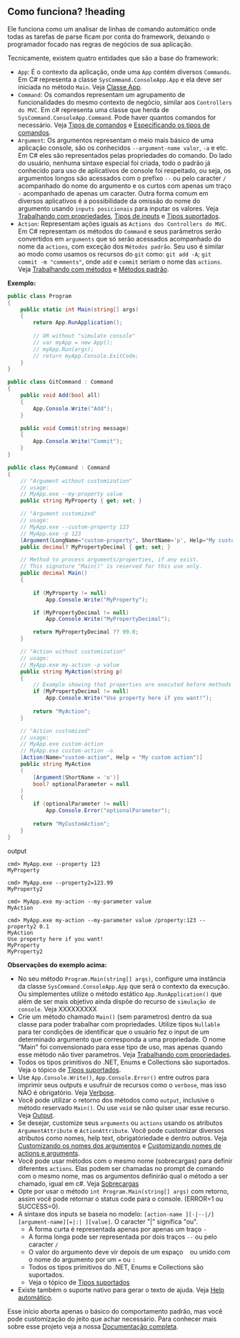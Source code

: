 ## Como funciona? !heading

Ele funciona como um analisar de linhas de comando automático onde todas as tarefas de parse ficam por conta do framework, deixando o programador focado nas regras de negócios de sua aplicação. 

Tecnicamente, existem quatro entidades que são a base do framework:

* `App`: É o contexto da aplicação, onde uma `App` contém diversos `Commands`. Em C# representa a classe `SysCommand.ConsoleApp.App` e ela deve ser iniciada no método `Main`. Veja [Classe App](#classe-app).
* `Command`: Os comandos representam um agrupamento de funcionalidades do mesmo contexto de negócio, similar aos `Controllers do MVC`. Em c# representa uma classe que herda de `SysCommand.ConsoleApp.Command`. Pode haver quantos comandos for necessário. Veja [Tipos de comandos](#tipos-de-comandos) e [Especificando os tipos de comandos](#especificando-os-tipos-de-comandos).
* `Argument`: Os argumentos representam o meio mais básico de uma aplicação console, são os conhecidos `--argument-name valor`, `-a` e etc. Em C# eles são representados pelas propriedades do comando. Do lado do usuário, nenhuma sintaxe especial foi criada, todo o padrão já conhecido para uso de aplicativos de console foi respeitado, ou seja, os argumentos longos são acessados com o prefixo `--` ou pelo caracter `/` acompanhado do nome do argumento e os curtos com apenas um traço `-` acompanhado de apenas um caracter. Outra forma comum em diversos aplicativos é a possibilidade da omissão do nome do argumento usando `inputs posicionais` para inputar os valores. Veja [Trabalhando com propriedades](#trabalhando-com-propriedades), [Tipos de inputs](#tipos-de-inputs) e [Tipos suportados](#tipos-suportados).
* `Action`: Representam ações iguais as `Actions dos Controllers do MVC`. Em C# representam os métodos do `Command` e seus parâmetros serão convertidos em `arguments` que só serão acessados acompanhado do nome da `actions`, com exceção dos `Métodos padrão`. Seu uso é similar ao modo como usamos os recursos do `git` como: `git add -A`; `git commit -m "comments"`, onde `add` e `commit` seriam o nome das `actions`. Veja [Trabalhando com métodos](#trabalhando-com-métodos) e [Métodos padrão](#métodos-padrão).

**Exemplo:**

```csharp
public class Program
{
    public static int Main(string[] args)
    {
        return App.RunApplication();
        
        // OR without "simulate console"
        // var myApp = new App();
        // myApp.Run(args);
        // return myApp.Console.ExitCode;
    }
}

public class GitCommand : Command
{
    public void Add(bool all)
    { 
        App.Console.Write("Add"); 
    }

    public void Commit(string message) 
    { 
        App.Console.Write("Commit"); 
    }
}

public class MyCommand : Command
{
    // "Argument without customization"
    // usage:
    // MyApp.exe --my-property value
    public string MyProperty { get; set; }

    // "Argument customized"
    // usage:
    // MyApp.exe --custom-property 123
    // MyApp.exe -p 123
    [Argument(LongName="custom-property", ShortName='p', Help="My custom argument ")]
    public decimal? MyPropertyDecimal { get; set; }

    // Method to process arguments/properties, if any exist.
    // This signature "Main()" is reserved for this use only.
    public decimal Main()
    {
        
        if (MyProperty != null)
            App.Console.Write("MyProperty");

        if (MyPropertyDecimal != null)
            App.Console.Write("MyPropertyDecimal");

        return MyPropertyDecimal ?? 99.0;
    }

    // "Action without customization"
    // usage:
    // MyApp.exe my-action -p value
    public string MyAction(string p)
    {
        // Example showing that properties are executed before methods
        if (MyPropertyDecimal != null)
            App.Console.Write("Use property here if you want!");
        
        return "MyAction";
    }

    // "Action customized"
    // usage:
    // MyApp.exe custom-action
    // MyApp.exe custom-action -o
    [Action(Name="custom-action", Help = "My custom action")]
    public string MyAction
    (
        [Argument(ShortName = 'o')]
        bool? optionalParameter = null
    )
    {
        if (optionalParameter != null)
            App.Console.Error("optionalParameter");
        
        return "MyCustomAction";
    }
}
```

output

```
cmd> MyApp.exe --property 123
MyProperty

cmd> MyApp.exe --property2=123.99
MyProperty2

cmd> MyApp.exe my-action --my-parameter value
MyAction

cmd> MyApp.exe my-action --my-parameter value /property:123 --property2 0.1
MyAction
Use property here if you want!
MyProperty
MyProperty2
```

**Observações do exemplo acima:**

* No seu método `Program.Main(string[] args)`, configure uma instância da classe `SysCommand.ConsoleApp.App` que será o contexto da execução. Ou simplementes utilize o método estático `App.RunApplication()` que além de ser mais objetivo ainda dispõe do recurso de `simulação de console`. Veja XXXXXXXXX
* Crie um método chamado `Main()` (sem parametros) dentro da sua classe para poder trabalhar com propriedades. Utilize tipos `Nullable` para ter condições de identificar que o usuário fez o input de um determinado argumento que corresponda a uma propriedade. O nome "Main" foi convensionado para esse tipo de uso, mas apenas quando esse método não tiver parametros. Veja [Trabalhando com propriedades](#trabalhando-com-propriedades).
* Todos os tipos primitivos do .NET, Enums e Collections são suportados. Veja o tópico de [Tipos suportados](#tipos-suportados).
* Use `App.Console.Write()`, `App.Console.Error()` entre outros para imprimir seus outputs e usufruir de recursos como o `verbose`, mas isso NÃO é obrigatório. Veja [Verbose](#verbose).
* Você pode utilizar o retorno dos métodos como `output`, inclusive o método reservado `Main()`. Ou use `void` se não quiser usar esse recurso. Veja [Output](#output).
* Se desejar, customize seus `arguments` ou `actions` usando os atributos `ArgumentAttribute` e `ActionAttribute`. Você pode customizar diversos atributos como nomes, help text, obrigatóriedade e dentro outros. Veja [Customizando os nomes dos argumentos](#customizando-os-nomes-dos-argumentos) e [Customizando nomes de actions e arguments](#customizando-nomes-de-actions-e-arguments).
* Você pode usar métodos com o mesmo nome (sobrecargas) para definir diferentes `actions`. Elas podem ser chamadas no prompt de comando com o mesmo nome, mas os argumentos definirão qual o método a ser chamado, igual em c#. Veja [Sobrecargas](#sobrecargas)
* Opte por usar o método `int Program.Main(string[] args)` com retorno, assim você pode retornar o status code para o console. (ERROR=1 ou SUCCESS=0).
* A sintaxe dos inputs se baseia no modelo: `[action-name ][-|--|/][argument-name][=|:| ][value]`. O caracter "|" significa "ou".
  * A forma curta é representada apenas por apenas um traço `-`
  * A forma longa pode ser representada por dois traços `--` ou pelo caracter `/`
  * O valor do argumento deve vir depois de um espaço ` ` ou unido com o nome do argumento por um `=` ou `:`
  * Todos os tipos primitivos do .NET, Enums e Collections são suportados.
  * Veja o tópico de [Tipos suportados](#tipos-suportados)
* Existe também o suporte nativo para gerar o texto de ajuda. Veja [Help automático](#help-automatico).


Esse inicio aborta apenas o básico do comportamento padrão, mas você pode customização do jeito que achar necessário. Para conhecer mais sobre esse projeto veja a nossa [Documentação completa](#documentação).